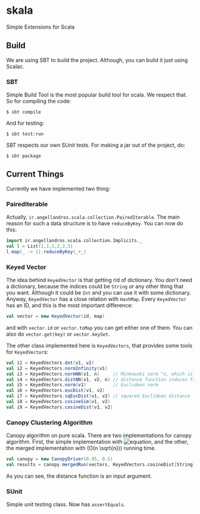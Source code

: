 # skala
Simple Extensions for Scala

## Build
We are using SBT to build the project. Although, you can build it just using Scalac.


### SBT
Simple Build Tool is the most popular build tool for scala. We respect that. So for compiling the code:

```
$ sbt compile
```

And for testing:

```
$ sbt test:run
```

SBT respects our own SUnit tests.
For making a jar out of the project, do:

```
$ sbt package
```

## Current Things
Currently we have implemented two thing:

### PairedIterable
Actually, `ir.angellandros.scala.collection.PairedIterable`. The main reason for such a data structure is to have `reduceByKey`.
You can now do this:

```scala
import ir.angellandros.scala.collection.Implicits._
val l = List(1,1,1,2,2,3)
l.map(_ -> 1).reduceByKey(_+_)
```

### Keyed Vector
The idea behind `KeyedVector` is that getting rid of dictionary. You don't need a dictionary, because the indices could be `String` or any other thing that you want. Although it could be `Int` and you can use it with some dictionary.
Anyway, `KeyedVector` has a close relation with `HashMap`. Every `KeyedVector` has an ID, and this is the most important difference:

```scala
val vector = new KeyedVector(id, map)
```

and with `vector.id` or `vector.toMap` you can get either one of them. You can also do `vector.get(key)` or `vector.keySet`.

The other class implemented here is `KeyedVectors`, that provides some tools for `KeyedVector`s:

```scala
val i1 = KeyedVectors.dot(v1, v2)
val i2 = KeyedVectors.normInfinity(v1)
val i3 = KeyedVectors.normNN(v1, n) 	// Minkowski norm ^n, which is squared Euclidean norm for n=2
val i4 = KeyedVectors.distNN(v1, v2, n) // distance function induces from norm
val i5 = KeyedVectors.norm(v1) 			// Euclidean norm
val i6 = KeyedVectors.eucDist(v1, v2)
val i7 = KeyedVectors.sqEucDist(v1, v2) // squared Euclidean distance
val i8 = KeyedVectors.cosineSim(v1, v2)
val i9 = KeyedVectors.cosineDist(v1, v2)
```

### Canopy Clustering Algorithm
Canopy algorithm on pure scala. There are two implementations for canopy algorithm. First, the simple implementation with ![equation](http://www.sciweavers.org/tex2img.php?eq=O(n^2)&bc=White&fc=Black&im=jpg&fs=12&ff=arev&edit=0), and the other, the merged implementation with \(O(n \sqrt{n})\) running time.

```scala
val canopy = new CanopyDriver(0.95, 0.5)
val results = canopy.mergedRun(vectors, KeyedVectors.cosineDist[String])
```

As you can see, the distance function is an input argument.

### SUnit
Simple unit testing class. Now has `assertEquals`.
